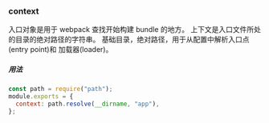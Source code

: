 ### context

入口对象是用于 webpack 查找开始构建 bundle 的地方。
上下文是入口文件所处的目录的绝对路径的字符串。
基础目录，绝对路径，用于从配置中解析入口点(entry point)和 加载器(loader)。

##### 用法

```js
const path = require("path");
module.exports = {
  context: path.resolve(__dirname, "app"),
};
```
